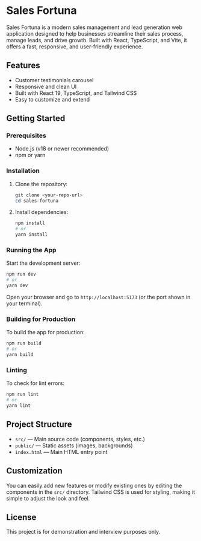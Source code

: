 # Sales Fortuna

Sales Fortuna is a modern sales management and lead generation web application designed to help businesses streamline their sales process, manage leads, and drive growth. Built with React, TypeScript, and Vite, it offers a fast, responsive, and user-friendly experience.

## Features
- Customer testimonials carousel
- Responsive and clean UI
- Built with React 19, TypeScript, and Tailwind CSS
- Easy to customize and extend

## Getting Started

### Prerequisites
- Node.js (v18 or newer recommended)
- npm or yarn

### Installation
1. Clone the repository:
   ```powershell
   git clone <your-repo-url>
   cd sales-fortuna
   ```
2. Install dependencies:
   ```powershell
   npm install
   # or
   yarn install
   ```

### Running the App
Start the development server:
```powershell
npm run dev
# or
yarn dev
```

Open your browser and go to `http://localhost:5173` (or the port shown in your terminal).

### Building for Production
To build the app for production:
```powershell
npm run build
# or
yarn build
```

### Linting
To check for lint errors:
```powershell
npm run lint
# or
yarn lint
```

## Project Structure
- `src/` — Main source code (components, styles, etc.)
- `public/` — Static assets (images, backgrounds)
- `index.html` — Main HTML entry point

## Customization
You can easily add new features or modify existing ones by editing the components in the `src/` directory. Tailwind CSS is used for styling, making it simple to adjust the look and feel.

## License
This project is for demonstration and interview purposes only.
